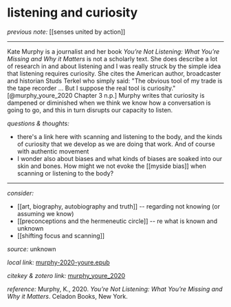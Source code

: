 # listening and curiosity

_previous note:_  [[senses united by action]]

---

Kate Murphy is a journalist and her book _You’re Not Listening: What You’re Missing and Why it Matters_ is not a scholarly text. She does describe a lot of research in and about listening and I was really struck by the simple idea that listening requires curiosity. She cites the American author, broadcaster and historian Studs Terkel who simply said: "The obvious tool of my trade is the tape recorder ... But I suppose the real tool is curiosity."[@murphy_youre_2020 Chapter 3 n.p.] Murphy writes that curiosity is dampened or diminished when we think we know how a conversation is going to go, and this in turn disrupts our capacity to listen. 


_questions & thoughts:_

- there's a link here with scanning and listening to the body, and the kinds of curiosity that we develop as we are doing that work. And of course with authentic movement
- I wonder also about biases and what kinds of biases are soaked into our skin and bones. How might we not evoke the [[myside bias]] when scanning or listening to the body?


--- 

_consider:_ 

- [[art, biography, autobiography and truth]] -- regarding not knowing (or assuming we know)
- [[preconceptions and the hermeneutic circle]] -- re what is known and unknown
- [[shifting focus and scanning]]



_source:_  unknown

_local link:_ [murphy-2020-youre.epub](hook://file/lTkXHj6RP?p=RHJvcGJveC9iaWJsaW9ncmFwaHkgcGRmcw==&n=murphy-2020-youre.epub)

_citekey & zotero link:_ [murphy_youre_2020]()

_reference:_ Murphy, K., 2020. _You’re Not Listening: What You’re Missing and Why it Matters_. Celadon Books, New York.


